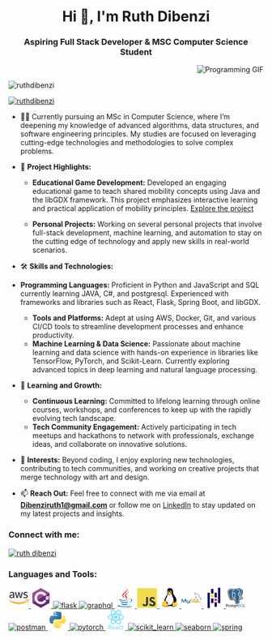 <h1 align="center">Hi 👋, I'm Ruth Dibenzi</h1>
<h3 align="center">Aspiring Full Stack Developer & MSC Computer Science Student</h3>

<p align="right">
  <img src="https://camo.githubusercontent.com/6c3198f753c2de8f79a350a9e7deb51692cc53a8991f0cb65ab121cd35ea586c/68747470733a2f2f6d656469612e74656e6f722e636f6d2f416c556b69476b52326a38414141414d2f6e65772d67616d652d616861676f6e2d756d696b6f2d70726f6772616d6d696e672e676966" alt="Programming GIF" width="200"/>
</p>

<p align="left"> <img src="https://komarev.com/ghpvc/?username=ruthdibenzi&label=Profile%20views&color=0e75b6&style=flat" alt="ruthdibenzi" /> </p>

<p align="left"> <a href="https://github.com/ryo-ma/github-profile-trophy"><img src="https://github-profile-trophy.vercel.app/?username=ruthdibenzi" alt="ruthdibenzi" /></a> </p>

- 👨‍💻 Currently pursuing an MSc in Computer Science, where I’m deepening my knowledge of advanced algorithms, data structures, and software engineering principles. My studies are focused on leveraging cutting-edge technologies and methodologies to solve complex problems.

- 🚀 **Project Highlights:**
  - **Educational Game Development:** Developed an engaging educational game to teach shared mobility concepts using Java and the libGDX framework. This project emphasizes interactive learning and practical application of mobility principles. [Explore the project](https://github.com/RuthDibenzi/Java)
  
  - **Personal Projects:** Working on several personal projects that involve full-stack development, machine learning, and automation to stay on the cutting edge of technology and apply new skills in real-world scenarios.

- 🛠 **Skills and Technologies:**
- **Programming Languages:** Proficient in Python and JavaScript and SQL currently learning JAVA, C#, and postgresql. Experienced with frameworks and libraries such as React, Flask, Spring Boot, and libGDX.
  - **Tools and Platforms:** Adept at using AWS, Docker, Git, and various CI/CD tools to streamline development processes and enhance productivity.
  - **Machine Learning & Data Science:** Passionate about machine learning and data science with hands-on experience in libraries like TensorFlow, PyTorch, and Scikit-Learn. Currently exploring advanced topics in deep learning and natural language processing.

- 🌱 **Learning and Growth:**
  - **Continuous Learning:** Committed to lifelong learning through online courses, workshops, and conferences to keep up with the rapidly evolving tech landscape.
  - **Tech Community Engagement:** Actively participating in tech meetups and hackathons to network with professionals, exchange ideas, and collaborate on innovative solutions.

- 💬 **Interests:** Beyond coding, I enjoy exploring new technologies, contributing to tech communities, and working on creative projects that merge technology with art and design.

- 📫 **Reach Out:** Feel free to connect with me via email at **Dibenziruth1@gmail.com** or follow me on [LinkedIn](https://linkedin.com/in/ruth-dibenzi) to stay updated on my latest projects and insights.

<h3 align="left">Connect with me:</h3>
<p align="left">
<a href="https://linkedin.com/in/ruth-dibenzi" target="blank"><img align="center" src="https://raw.githubusercontent.com/rahuldkjain/github-profile-readme-generator/master/src/images/icons/Social/linked-in-alt.svg" alt="ruth dibenzi" height="30" width="40" /></a>
</p>

<h3 align="left">Languages and Tools:</h3>
<p align="left"> 
    <a href="https://aws.amazon.com" target="_blank" rel="noreferrer"> 
        <img src="https://raw.githubusercontent.com/devicons/devicon/master/icons/amazonwebservices/amazonwebservices-original-wordmark.svg" alt="aws" width="40" height="40"/> 
    </a> 
    <a href="https://www.w3schools.com/cs/" target="_blank" rel="noreferrer"> 
        <img src="https://raw.githubusercontent.com/devicons/devicon/master/icons/csharp/csharp-original.svg" alt="csharp" width="40" height="40"/> 
    </a> 
    <a href="https://flask.palletsprojects.com/" target="_blank" rel="noreferrer"> 
        <img src="https://www.vectorlogo.zone/logos/pocoo_flask/pocoo_flask-icon.svg" alt="flask" width="40" height="40"/> 
    </a> 
    <a href="https://graphql.org" target="_blank" rel="noreferrer"> 
        <img src="https://www.vectorlogo.zone/logos/graphql/graphql-icon.svg" alt="graphql" width="40" height="40"/> 
    </a> 
    <a href="https://www.java.com" target="_blank" rel="noreferrer"> 
        <img src="https://raw.githubusercontent.com/devicons/devicon/master/icons/java/java-original.svg" alt="java" width="40" height="40"/> 
    </a> 
    <a href="https://developer.mozilla.org/en-US/docs/Web/JavaScript" target="_blank" rel="noreferrer"> 
        <img src="https://raw.githubusercontent.com/devicons/devicon/master/icons/javascript/javascript-original.svg" alt="javascript" width="40" height="40"/> 
    </a> 
    <a href="https://www.linux.org/" target="_blank" rel="noreferrer"> 
        <img src="https://raw.githubusercontent.com/devicons/devicon/master/icons/linux/linux-original.svg" alt="linux" width="40" height="40"/> 
    </a> 
    <a href="https://www.mysql.com/" target="_blank" rel="noreferrer"> 
        <img src="https://raw.githubusercontent.com/devicons/devicon/master/icons/mysql/mysql-original-wordmark.svg" alt="mysql" width="40" height="40"/> 
    </a> 
    <a href="https://pandas.pydata.org/" target="_blank" rel="noreferrer"> 
        <img src="https://raw.githubusercontent.com/devicons/devicon/2ae2a900d2f041da66e950e4d48052658d850630/icons/pandas/pandas-original.svg" alt="pandas" width="40" height="40"/> 
    </a> 
    <a href="https://www.postgresql.org" target="_blank" rel="noreferrer"> 
        <img src="https://raw.githubusercontent.com/devicons/devicon/master/icons/postgresql/postgresql-original-wordmark.svg" alt="postgresql" width="40" height="40"/> 
    </a> 
    <a href="https://postman.com" target="_blank" rel="noreferrer"> 
        <img src="https://www.vectorlogo.zone/logos/getpostman/getpostman-icon.svg" alt="postman" width="40" height="40"/> 
    </a> 
    <a href="https://www.python.org" target="_blank" rel="noreferrer"> 
        <img src="https://raw.githubusercontent.com/devicons/devicon/master/icons/python/python-original.svg" alt="python" width="40" height="40"/> 
    </a> 
    <a href="https://pytorch.org/" target="_blank" rel="noreferrer"> 
        <img src="https://www.vectorlogo.zone/logos/pytorch/pytorch-icon.svg" alt="pytorch" width="40" height="40"/> 
    </a> 
    <a href="https://reactjs.org/" target="_blank" rel="noreferrer"> 
        <img src="https://raw.githubusercontent.com/devicons/devicon/master/icons/react/react-original-wordmark.svg" alt="react" width="40" height="40"/> 
    </a> 
    <a href="https://scikit-learn.org/" target="_blank" rel="noreferrer"> 
        <img src="https://upload.wikimedia.org/wikipedia/commons/0/05/Scikit_learn_logo_small.svg" alt="scikit_learn" width="40" height="40"/> 
    </a> 
    <a href="https://seaborn.pydata.org/" target="_blank" rel="noreferrer"> 
        <img src="https://seaborn.pydata.org/_images/logo-mark-lightbg.svg" alt="seaborn" width="40" height="40"/> 
    </a> 
    <a href="https://spring.io/" target="_blank" rel="noreferrer"> 
        <img src="https://www.vectorlogo.zone/logos/springio/springio-icon.svg" alt="spring" width="40" height="40"/> 
    </a> 
</p>

<p><img align="left" src="https://github-readme-st

